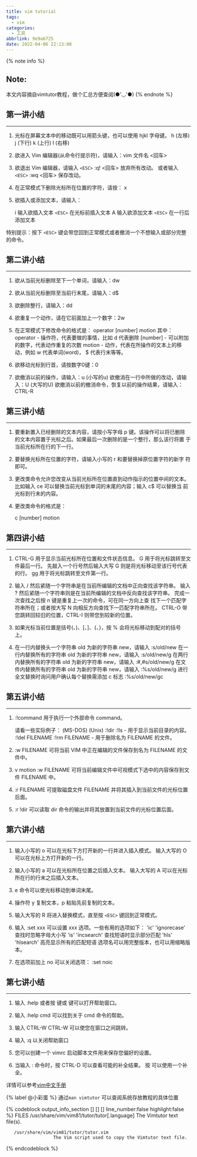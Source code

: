 ```yaml
---
title: vim tutorial
tags:
  - vim
categories:
  - 工具
abbrlink: 9e9a6725
date: 2022-04-06 22:13:08
---
```


{% note info %}
## Note:
本文内容摘自vimtutor教程，做个汇总方便查阅(●'◡'●)
{% endnote %}

<!-- more-->

## **第一讲小结**
---

  1. 光标在屏幕文本中的移动既可以用箭头键，也可以使用 hjkl 字母键。
	 h (左移)	j (下行)       k (上行)	    l (右移)

  2. 欲进入 Vim 编辑器(从命令行提示符)，请输入：vim 文件名 <回车>

  3. 欲退出 Vim 编辑器，请输入 `<ESC>`   :q!   <回车> 放弃所有改动。
                      或者输入 `<ESC>`   :wq   <回车> 保存改动。

  4. 在正常模式下删除光标所在位置的字符，请按： x

  5. 欲插入或添加文本，请输入：

	 i   输入欲插入文本   `<ESC>`		在光标前插入文本
	 A   输入欲添加文本   `<ESC>`             在一行后添加文本

特别提示：按下 `<ESC>` 键会带您回到正常模式或者撤消一个不想输入或部分完整
的命令。

## **第二讲小结**
---

  1. 欲从当前光标删除至下一个单词，请输入：dw
  2. 欲从当前光标删除至当前行末尾，请输入：d$
  3. 欲删除整行，请输入：dd

  4. 欲重复一个动作，请在它前面加上一个数字：2w
  5. 在正常模式下修改命令的格式是：
               operator   [number]   motion
     其中：
       operator - 操作符，代表要做的事情，比如 d 代表删除
       [number] - 可以附加的数字，代表动作重复的次数
       motion   - 动作，代表在所操作的文本上的移动，例如 w 代表单词(word)，
		  $ 代表行末等等。

  6. 欲移动光标到行首，请按数字0键：0

  7. 欲撤消以前的操作，请输入：u (小写的u)
     欲撤消在一行中所做的改动，请输入：U (大写的U)
     欲撤消以前的撤消命令，恢复以前的操作结果，请输入：CTRL-R


## **第三讲小结**
---

  1. 要重新置入已经删除的文本内容，请按小写字母 p 键。该操作可以将已删除
     的文本内容置于光标之后。如果最后一次删除的是一个整行，那么该行将置
     于当前光标所在行的下一行。

  2. 要替换光标所在位置的字符，请输入小写的 r 和要替换掉原位置字符的新字
     符即可。

  3. 更改类命令允许您改变从当前光标所在位置直到动作指示的位置中间的文本。
     比如输入 ce 可以替换当前光标到单词的末尾的内容；输入 c$ 可以替换当
     前光标到行末的内容。

  4. 更改类命令的格式是：

	 c   [number]   motion


## **第四讲小结**
---

  1. CTRL-G 用于显示当前光标所在位置和文件状态信息。
     G 用于将光标跳转至文件最后一行。
     先敲入一个行号然后输入大写 G 则是将光标移动至该行号代表的行。
     gg 用于将光标跳转至文件第一行。

  2. 输入 / 然后紧随一个字符串是在当前所编辑的文档中正向查找该字符串。
     输入 ? 然后紧随一个字符串则是在当前所编辑的文档中反向查找该字符串。
     完成一次查找之后按 n 键是重复上一次的命令，可在同一方向上查
     找下一个匹配字符串所在；或者按大写 N 向相反方向查找下一匹配字符串所在。
     CTRL-O 带您跳转回较旧的位置，CTRL-I 则带您到较新的位置。

  3. 如果光标当前位置是括号(、)、[、]、{、}，按 % 会将光标移动到配对的括号上。

  4. 在一行内替换头一个字符串 old 为新的字符串 new，请输入  :s/old/new
     在一行内替换所有的字符串 old 为新的字符串 new，请输入  :s/old/new/g
     在两行内替换所有的字符串 old 为新的字符串 new，请输入  :#,#s/old/new/g
     在文件内替换所有的字符串 old 为新的字符串 new，请输入  :%s/old/new/g
     进行全文替换时询问用户确认每个替换需添加 c 标志        :%s/old/new/gc


## **第五讲小结**
---

  1. :!command 用于执行一个外部命令 command。

     请看一些实际例子：
	 (MS-DOS)	  (Unix)
	  :!dir		   :!ls		   -  用于显示当前目录的内容。
	  :!del FILENAME   :!rm FILENAME   -  用于删除名为 FILENAME 的文件。

  2. :w FILENAME  可将当前 VIM 中正在编辑的文件保存到名为 FILENAME 的文
     件中。

  3. v motion :w FILENAME 可将当前编辑文件中可视模式下选中的内容保存到文件
     FILENAME 中。

  4. :r FILENAME 可提取磁盘文件 FILENAME 并将其插入到当前文件的光标位置
     后面。

  5. :r !dir 可以读取 dir 命令的输出并将其放置到当前文件的光标位置后面。


## **第六讲小结**
---

  1. 输入小写的 o 可以在光标下方打开新的一行并进入插入模式。
     输入大写的 O 可以在光标上方打开新的一行。

  2. 输入小写的 a 可以在光标所在位置之后插入文本。
     输入大写的 A 可以在光标所在行的行末之后插入文本。

  3. e 命令可以使光标移动到单词末尾。

  4. 操作符 y 复制文本，p 粘贴先前复制的文本。

  5. 输入大写的 R 将进入替换模式，直至按 `<ESC>` 键回到正常模式。

  6. 输入 :set xxx 可以设置 xxx 选项。一些有用的选项如下：
  	'ic' 'ignorecase'	查找时忽略字母大小写
	'is' 'incsearch'	查找短语时显示部分匹配
	'hls' 'hlsearch'	高亮显示所有的匹配短语
     选项名可以用完整版本，也可以用缩略版本。

  7. 在选项前加上 no 可以关闭选项：  :set noic


## **第七讲小结**
---

  1. 输入 :help 或者按 <F1> 键或 <Help> 键可以打开帮助窗口。

  2. 输入 :help cmd 可以找到关于 cmd 命令的帮助。

  3. 输入 CTRL-W CTRL-W  可以使您在窗口之间跳转。

  4. 输入 :q 以关闭帮助窗口

  5. 您可以创建一个 vimrc 启动脚本文件用来保存您偏好的设置。

  6. 当输入 : 命令时，按 CTRL-D 可以查看可能的补全结果。
     按 <TAB> 可以使用一个补全。


详情可以参考[vim中文手册](https://yianwillis.github.io/vimcdoc/doc/usr_toc.html)

{% label @小彩蛋 %}
通过`man vimtutor` 可以查阅系统存放教程的具体位置

{% codeblock output_info_section [] [] [] line_number:false highlight:false %}
FILES
       /usr/share/vim/vim81/tutor/tutor[.language]
                      The Vimtutor text file(s).

       /usr/share/vim/vim81/tutor/tutor.vim
                      The Vim script used to copy the Vimtutor text file.
{% endcodeblock %}

